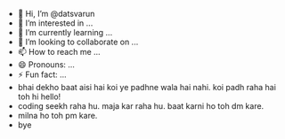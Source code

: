 - 👋 Hi, I’m @datsvarun
- 👀 I’m interested in ...
- 🌱 I’m currently learning ...
- 💞️ I’m looking to collaborate on ...
- 📫 How to reach me ...
- 😄 Pronouns: ...
- ⚡ Fun fact: ...
- bhai dekho baat aisi hai koi ye padhne wala hai nahi. koi padh raha hai toh hi hello!
- coding seekh raha hu. maja kar raha hu. baat karni ho toh dm kare.
- milna ho toh pm kare.
- bye

<!---
datsvarun/datsvarun is a ✨ special ✨ repository because its `README.md` (this file) appears on your GitHub profile.
You can click the Preview link to take a look at your changes.
--->

